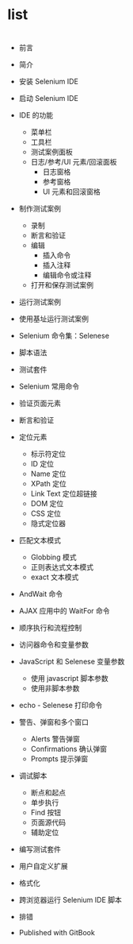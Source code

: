 # list
#  
- 前言 
- 简介 
- 安装 Selenium IDE 
- 启动 Selenium IDE
- IDE 的功能 
  - 菜单栏
  - 工具栏
  - 测试案例面板
  - 日志/参考/UI 元素/回滚面板 
    - 日志窗格 
    - 参考窗格 
    - UI 元素和回滚窗格 
- 制作测试案例 
  - 录制 
  - 断言和验证 
  - 编辑 
    - 插入命令 
    - 插入注释 
    - 编辑命令或注释 
  - 打开和保存测试案例 
- 运行测试案例 
- 使用基址运行测试案例 
- Selenium 命令集：Selenese 
- 脚本语法 
- 测试套件 
- Selenium 常用命令 
- 验证页面元素 
- 断言和验证 
- 定位元素 
  - 标示符定位 
  - ID 定位 
  - Name 定位 
  - XPath 定位 
  - Link Text 定位超链接 
  - DOM 定位 
  - CSS 定位 
  - 隐式定位器 
- 匹配文本模式 
  - Globbing 模式 
  - 正则表达式文本模式 
  - exact 文本模式 
- AndWait 命令 
- AJAX 应用中的 WaitFor 命令 
- 顺序执行和流程控制 
- 访问器命令和变量参数 
- JavaScript 和 Selenese 变量参数 
  - 使用 javascript 脚本参数 
  - 使用非脚本参数 
- echo - Selenese 打印命令 
- 警告、弹窗和多个窗口 
  - Alerts 警告弹窗 
  - Confirmations 确认弹窗 
  - Prompts 提示弹窗 
- 调试脚本 
  - 断点和起点 
  - 单步执行 
  - Find 按钮 
  - 页面源代码 
  - 辅助定位 
- 编写测试套件 
- 用户自定义扩展 
- 格式化 
- 跨浏览器运行 Selenium IDE 脚本 
- 排错 

- Published with GitBook 

